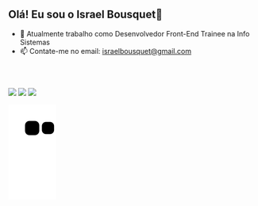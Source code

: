 ## Olá! Eu sou o Israel Bousquet👋

- 🔭 Atualmente trabalho como Desenvolvedor Front-End Trainee na Info Sistemas
- 📫 Contate-me no email: israelbousquet@gmail.com

<br>

   ##
  
<div> 
  <a href="https://instagram.com/ib.designn" target="_blank"><img src="https://img.shields.io/badge/-Instagram-%23E4405F?style=for-the-badge&logo=instagram&logoColor=white" target="_blank"></a>
  <a href = "mailto:israelbousquet@gmail.com@gmail.com"><img src="https://img.shields.io/badge/-Gmail-%23333?style=for-the-badge&logo=gmail&logoColor=white" target="_blank"></a>
  <a href="https://www.linkedin.com/in/israel-bousquet-73b50a199/" target="_blank"><img src="https://img.shields.io/badge/-LinkedIn-%230077B5?style=for-the-badge&logo=linkedin&logoColor=white" target="_blank"></a> 
 
<br>
  
![snake animation](https://github.com/israelbousquet/israelbousquet/blob/output/github-contribution-grid-snake2.svg)
 
</div>

